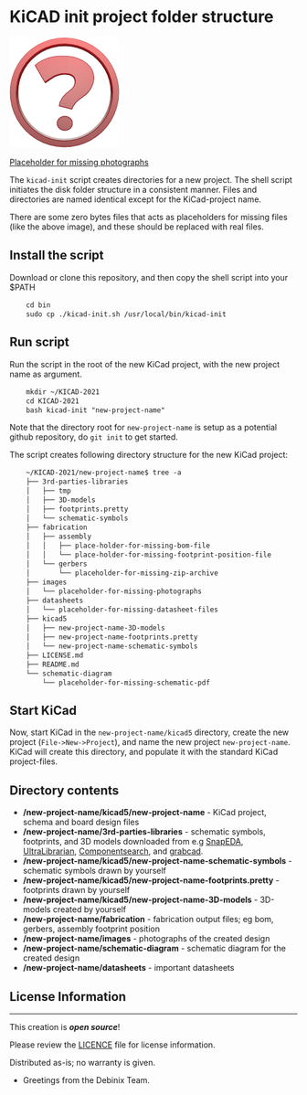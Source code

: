 # KiCAD init project folder structure 

![Placeholder for missing photographs](./images/placeholder-for-missing-photographs.png)

[Placeholder for missing photographs](./images/placeholder-for-missing-photographs.png)

The `kicad-init` script creates directories for a new project. The shell script initiates the disk folder structure in a consistent manner.
Files and directories are named identical except for the KiCad-project name.

There are some zero bytes files that acts as placeholders for missing files (like the above image), and these should be replaced with real files.

## Install the script

Download or clone this repository, and then copy the shell script into your $PATH

        cd bin
        sudo cp ./kicad-init.sh /usr/local/bin/kicad-init

## Run script

Run the script in the root of the new KiCad project, with the new project name as argument.

        mkdir ~/KICAD-2021
        cd KICAD-2021
        bash kicad-init "new-project-name"

Note that the directory root for `new-project-name` is setup as a potential github repository, do `git init` to get started.

The script creates following directory structure for the new KiCad project:

        ~/KICAD-2021/new-project-name$ tree -a
        ├── 3rd-parties-libraries
        │   ├── tmp        
        │   ├── 3D-models
        │   ├── footprints.pretty
        │   └── schematic-symbols
        ├── fabrication
        │   ├── assembly
        │   │   ├── place-holder-for-missing-bom-file
        │   │   └── place-holder-for-missing-footprint-position-file
        │   └── gerbers
        │       └── placeholder-for-missing-zip-archive
        ├── images
        │   └── placeholder-for-missing-photographs
        ├── datasheets
        │   └── placeholder-for-missing-datasheet-files
        ├── kicad5
        │   ├── new-project-name-3D-models
        │   ├── new-project-name-footprints.pretty
        │   └── new-project-name-schematic-symbols
        ├── LICENSE.md
        ├── README.md
        └── schematic-diagram
            └── placeholder-for-missing-schematic-pdf

## Start KiCad

Now, start KiCad in the `new-project-name/kicad5` directory, create the new project (`File->New->Project`), and name the new project `new-project-name`. KiCad will create this directory, and populate it with the standard KiCad project-files.

## Directory contents

* **/new-project-name/kicad5/new-project-name** - KiCad project, schema and board design files
* **/new-project-name/3rd-parties-libraries** - schematic symbols, footprints, and 3D models downloaded from e.g [SnapEDA](https://www.snapeda.com/home/), [UltraLibrarian](https://www.ultralibrarian.com), [Componentsearch](https://componentsearchengine.com), and [grabcad](https://grabcad.com).
* **/new-project-name/kicad5/new-project-name-schematic-symbols** - schematic symbols drawn by yourself
* **/new-project-name/kicad5/new-project-name-footprints.pretty** - footprints drawn by yourself
* **/new-project-name/kicad5/new-project-name-3D-models** - 3D-models created by yourself
* **/new-project-name/fabrication** - fabrication output files; eg bom, gerbers, assembly footprint position
* **/new-project-name/images** - photographs of the created design
* **/new-project-name/schematic-diagram** - schematic diagram for the created design
* **/new-project-name/datasheets** - important datasheets

## License Information
-------------------

This creation is _**open source**_! 

Please review the [LICENCE](LICENSE.md) file for license information. 

Distributed as-is; no warranty is given.

- Greetings from the Debinix Team.
